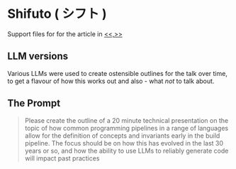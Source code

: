 # Shifuto  ( シフト )

Support files for for the article in [<<,>>]

## LLM versions

Various LLMs were used to create ostensible outlines for the talk over time, to get a flavour of how this works out and also - what _not_ to talk about.

## The Prompt

> Please create the outline of a 20 minute technical presentation on the topic of how common programming pipelines in a range of languages allow for the definition of concepts and invariants early in the build pipeline. The focus should be on how this has evolved in the last 30 years or so, and how the ability to use LLMs to reliably generate code will impact past practices

[<<,>>]: https://github.com/patrickmmartin/-/
